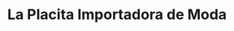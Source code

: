 ---
title: "La Placita Importadora de Moda"
url: /campo-lindo/la-placita-importadora-de-moda/
shop: ropa
---